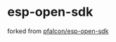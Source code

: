 # esp-open-sdk
forked from 
<a href="https://github.com/pfalcon/esp-open-sdk">pfalcon/esp-open-sdk</a>